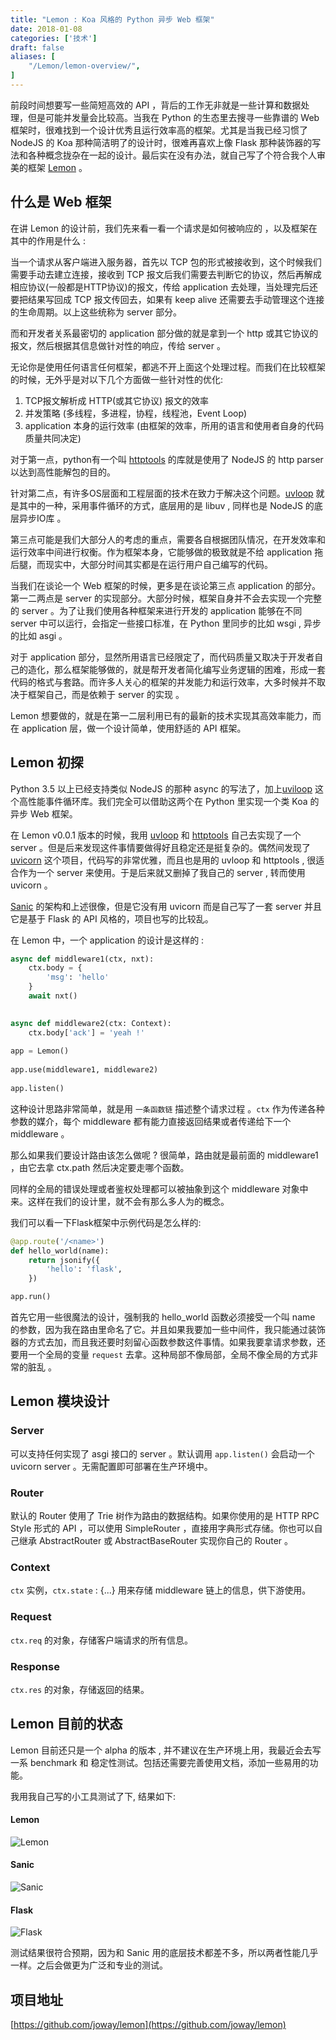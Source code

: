 ```yaml
---
title: "Lemon : Koa 风格的 Python 异步 Web 框架"
date: 2018-01-08
categories: ['技术']
draft: false
aliases: [
    "/Lemon/lemon-overview/",
]
---
```


前段时间想要写一些简短高效的 API ，背后的工作无非就是一些计算和数据处理，但是可能并发量会比较高。当我在 Python 的生态里去搜寻一些靠谱的 Web 框架时，很难找到一个设计优秀且运行效率高的框架。尤其是当我已经习惯了 NodeJS 的 Koa 那种简洁明了的设计时，很难再喜欢上像 Flask 那种装饰器的写法和各种概念拢杂在一起的设计。最后实在没有办法，就自己写了个符合我个人审美的框架 [Lemon](https://github.com/joway/lemon) 。

## 什么是 Web 框架

在讲 Lemon 的设计前，我们先来看一看一个请求是如何被响应的 ，以及框架在其中的作用是什么 :

当一个请求从客户端进入服务器，首先以 TCP 包的形式被接收到，这个时候我们需要手动去建立连接，接收到 TCP 报文后我们需要去判断它的协议，然后再解成相应协议(一般都是HTTP协议)的报文，传给 application 去处理，当处理完后还要把结果写回成 TCP 报文传回去，如果有 keep alive 还需要去手动管理这个连接的生命周期。以上这些统称为 server 部分。

而和开发者关系最密切的 application 部分做的就是拿到一个 http 或其它协议的报文，然后根据其信息做针对性的响应，传给 server 。

无论你是使用任何语言任何框架，都逃不开上面这个处理过程。而我们在比较框架的时候，无外乎是对以下几个方面做一些针对性的优化:

1. TCP报文解析成 HTTP(或其它协议) 报文的效率
2. 并发策略 (多线程，多进程，协程，线程池，Event Loop)
3. application 本身的运行效率 (由框架的效率，所用的语言和使用者自身的代码质量共同决定)

对于第一点，python有一个叫 [httptools](https://github.com/MagicStack/httptools) 的库就是使用了 NodeJS 的 http parser 以达到高性能解包的目的。

针对第二点，有许多OS层面和工程层面的技术在致力于解决这个问题。[uvloop](https://github.com/MagicStack/uvloop) 就是其中的一种，采用事件循环的方式，底层用的是 libuv , 同样也是 NodeJS 的底层异步IO库 。

第三点可能是我们大部分人的考虑的重点，需要各自根据团队情况，在开发效率和运行效率中间进行权衡。作为框架本身，它能够做的极致就是不给 application 拖后腿，而现实中，大部分时间其实都是在运行用户自己编写的代码。

当我们在谈论一个 Web 框架的时候，更多是在谈论第三点 application 的部分。第一二两点是 server 的实现部分。大部分时候，框架自身并不会去实现一个完整的 server 。为了让我们使用各种框架来进行开发的 application 能够在不同 server 中可以运行，会指定一些接口标准，在 Python 里同步的比如 wsgi , 异步的比如 asgi 。

对于 application 部分，显然所用语言已经限定了，而代码质量又取决于开发者自己的造化，那么框架能够做的，就是帮开发者简化编写业务逻辑的困难，形成一套代码的格式与套路。而许多人关心的框架的并发能力和运行效率，大多时候并不取决于框架自己，而是依赖于 server 的实现 。

Lemon 想要做的，就是在第一二层利用已有的最新的技术实现其高效率能力，而在 application 层，做一个设计简单，使用舒适的 API 框架。

## Lemon 初探

Python 3.5 以上已经支持类似 NodeJS 的那种 async 的写法了，加上[uviloop](https://github.com/MagicStack/uvloop) 这个高性能事件循环库。我们完全可以借助这两个在 Python 里实现一个类 Koa 的异步 Web 框架。

在 Lemon v0.0.1 版本的时候，我用 [uvloop](https://github.com/MagicStack/uvloop) 和 [httptools](https://github.com/MagicStack/httptools) 自己去实现了一个 server 。但是后来发现这件事情要做得好且稳定还是挺复杂的。偶然间发现了 [uvicorn](https://github.com/encode/uvicorn) 这个项目，代码写的非常优雅，而且也是用的 uvloop 和 httptools , 很适合作为一个 server 来使用。于是后来就又删掉了我自己的 server , 转而使用 uvicorn 。

[Sanic](https://github.com/channelcat/sanic/) 的架构和上述很像，但是它没有用 uvicorn 而是自己写了一套 server 并且它是基于 Flask 的 API 风格的，项目也写的比较乱。

在 Lemon 中，一个 application 的设计是这样的 :

```python
async def middleware1(ctx, nxt):
    ctx.body = {
        'msg': 'hello'
    }
    await nxt()

	
async def middleware2(ctx: Context):
    ctx.body['ack'] = 'yeah !'
	
app = Lemon()
	
app.use(middleware1, middleware2)
	
app.listen()
```

这种设计思路非常简单，就是用 `一条函数链` 描述整个请求过程 。`ctx` 作为传递各种参数的媒介，每个 middleware 都有能力直接返回结果或者传递给下一个 middleware 。

那么如果我们要设计路由该怎么做呢 ? 很简单，路由就是最前面的 middleware1 ，由它去拿 ctx.path 然后决定要走哪个函数。

同样的全局的错误处理或者鉴权处理都可以被抽象到这个 middleware 对象中来。这样在我们的设计里，就不会有那么多人为的概念。

我们可以看一下Flask框架中示例代码是怎么样的:

```python
@app.route('/<name>')
def hello_world(name):
    return jsonify({
        'hello': 'flask',
    })

app.run()
```

首先它用一些很魔法的设计，强制我的 hello_world 函数必须接受一个叫 name 的参数，因为我在路由里命名了它。并且如果我要加一些中间件，我只能通过装饰器的方式去加，而且我还要时刻留心函数参数这件事情。如果我要拿请求参数，还要用一个全局的变量 `request` 去拿。这种局部不像局部，全局不像全局的方式非常的脏乱 。

## Lemon 模块设计

### Server

可以支持任何实现了 asgi 接口的 server 。默认调用 `app.listen()` 会启动一个 uvicorn server 。无需配置即可部署在生产环境中。

### Router

默认的 Router 使用了 Trie 树作为路由的数据结构。如果你使用的是 HTTP RPC Style 形式的 API ，可以使用 SimpleRouter ，直接用字典形式存储。你也可以自己继承 AbstractRouter 或 AbstractBaseRouter 实现你自己的 Router 。

### Context

`ctx` 实例，`ctx.state` : {...} 用来存储 middleware 链上的信息，供下游使用。

### Request 

`ctx.req` 的对象，存储客户端请求的所有信息。

### Response

`ctx.res` 的对象，存储返回的结果。

## Lemon 目前的状态

Lemon 目前还只是一个 alpha 的版本 , 并不建议在生产环境上用，我最近会去写一系 benchmark 和 稳定性测试。包括还需要完善使用文档，添加一些易用的功能。

我用我自己写的小工具测试了下, 结果如下:

#### Lemon

![Lemon](https://ik.imagekit.io/elsetech/blog/images/old-blog/1515340517.png?tr=w-1024)

#### Sanic

![Sanic](https://ik.imagekit.io/elsetech/blog/images/old-blog/1515340610.png?tr=w-1024)

#### Flask

![Flask](https://ik.imagekit.io/elsetech/blog/images/old-blog/1515340570.png?tr=w-1024)

测试结果很符合预期，因为和 Sanic 用的底层技术都差不多，所以两者性能几乎一样。之后会做更为广泛和专业的测试。


## 项目地址

[https://github.com/joway/lemon](https://github.com/joway/lemon)